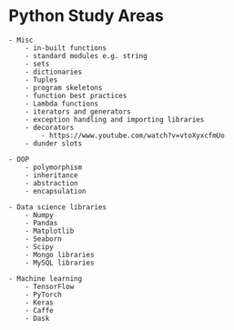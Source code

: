 # Python Study Areas

	- Misc
		- in-built functions
		- standard modules e.g. string
		- sets
		- dictionaries
		- Tuples
		- program skeletons
		- function best practices
		- Lambda functions
		- iterators and generators
		- exception handling and importing libraries
		- decorators
			- https://www.youtube.com/watch?v=vtoXyxcfmUo
		- dunder slots

	- OOP
		- polymorphism
		- inheritance
		- abstraction
		- encapsulation

	- Data science libraries
		- Numpy
		- Pandas
		- Matplotlib
		- Seaborn
		- Scipy
		- Mongo libraries 
		- MySQL libraries

	- Machine learning
		- TensorFlow
		- PyTorch
		- Keras
		- Caffe
		- Dask
